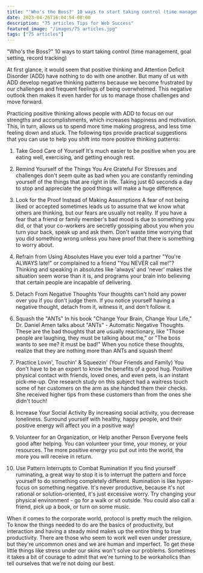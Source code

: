 ```yaml
---
title: "'Who's the Boss?' 10 ways to start taking control (time management, goal setting, record tracking)"
date: 2023-04-26T16:04:54-08:00
description: "75 articles Tips for Web Success"
featured_image: "/images/75 articles.jpg"
tags: ["75 articles"]
---
```


"Who's the Boss?" 10 ways to start taking control (time management, goal setting, record tracking)

At first glance, it would seem that positive thinking and Attention Deficit Disorder (ADD) have nothing to do with one another. But many of us with ADD develop negative thinking patterns because we become frustrated by our challenges and frequent feelings of being overwhelmed. This negative outlook then makes it even harder for us to manage those challenges and move forward. 

Practicing positive thinking allows people with ADD to focus on our strengths and accomplishments, which increases happiness and motivation. This, in turn, allows us to spend more time making progress, and less time feeling down and stuck. The following tips provide practical suggestions that you can use to help you shift into more positive thinking patterns:

1. Take Good Care of Yourself
It's much easier to be positive when you are eating well, exercising, and getting enough rest.

2. Remind Yourself of the Things You Are Grateful For
Stresses and challenges don't seem quite as bad when you are constantly reminding yourself of the things that are right in life. Taking just 60 seconds a day to stop and appreciate the good things will make a huge difference.

3. Look for the Proof Instead of Making Assumptions
A fear of not being liked or accepted sometimes leads us to assume that we know what others are thinking, but our fears are usually not reality. If you have a fear that a friend or family member's bad mood is due to something you did, or that your co-workers are secretly gossiping about you when you turn your back, speak up and ask them. Don't waste time worrying that you did something wrong unless you have proof that there is something to worry about.

4. Refrain from Using Absolutes
Have you ever told a partner "You're ALWAYS late!" or complained to a friend "You NEVER call me!"? Thinking and speaking in absolutes like 'always' and 'never' makes the situation seem worse than it is, and programs your brain into believing that certain people are incapable of delivering.

5. Detach From Negative Thoughts
Your thoughts can't hold any power over you if you don't judge them. If you notice yourself having a negative thought, detach from it, witness it, and don't follow it.

6. Squash the "ANTs"
In his book "Change Your Brain, Change Your Life," Dr. Daniel Amen talks about "ANTs" - Automatic Negative Thoughts. These are the bad thoughts that are usually reactionary, like "Those people are laughing, they must be talking about me," or "The boss wants to see me? It must be bad!" When you notice these thoughts, realize that they are nothing more than ANTs and squash them!

7. Practice Lovin', Touchin' & Squeezin' (Your Friends and Family)
You don't have to be an expert to know the benefits of a good hug. Positive physical contact with friends, loved ones, and even pets, is an instant pick-me-up. One research study on this subject had a waitress touch some of her customers on the arm as she handed them their checks. She received higher tips from these customers than from the ones she didn't touch!

8. Increase Your Social Activity
By increasing social activity, you decrease loneliness. Surround yourself with healthy, happy people, and their positive energy will affect you in a positive way!

9. Volunteer for an Organization, or Help another Person
Everyone feels good after helping. You can volunteer your time, your money, or your resources. The more positive energy you put out into the world, the more you will receive in return.

10. Use Pattern Interrupts to Combat Rumination
If you find yourself ruminating, a great way to stop it is to interrupt the pattern and force yourself to do something completely different. Rumination is like hyper-focus on something negative. It's never productive, because it's not rational or solution-oriented, it's just excessive worry. Try changing your physical environment - go for a walk or sit outside. You could also call a friend, pick up a book, or turn on some music. 

When it comes to the corporate world, protocol is pretty much the religion. To know the things needed to do are the basics of productivity, but interaction and having a steady mind makes up the entire thing to true productivity. There are those who seem to work well even under pressure, but they're uncommon ones and we are human and imperfect. To get these little things like stress under our skins won't solve our problems. Sometimes it takes a bit of courage to admit that we're turning to be workaholics than tell ourselves that we're not doing our best.
